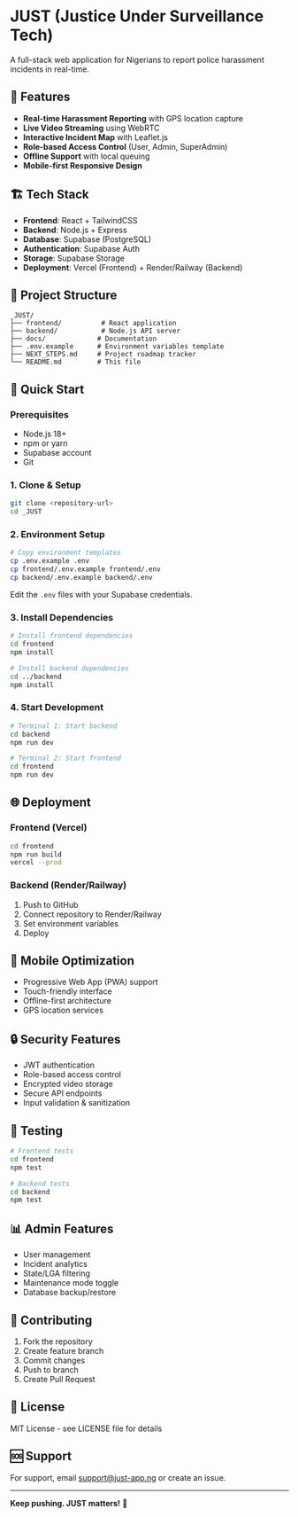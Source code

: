 # JUST (Justice Under Surveillance Tech)

A full-stack web application for Nigerians to report police harassment incidents in real-time.

## 🚀 Features

- **Real-time Harassment Reporting** with GPS location capture
- **Live Video Streaming** using WebRTC
- **Interactive Incident Map** with Leaflet.js
- **Role-based Access Control** (User, Admin, SuperAdmin)
- **Offline Support** with local queuing
- **Mobile-first Responsive Design**

## 🏗️ Tech Stack

- **Frontend**: React + TailwindCSS
- **Backend**: Node.js + Express
- **Database**: Supabase (PostgreSQL)
- **Authentication**: Supabase Auth
- **Storage**: Supabase Storage
- **Deployment**: Vercel (Frontend) + Render/Railway (Backend)

## 📁 Project Structure

```
_JUST/
├── frontend/          # React application
├── backend/           # Node.js API server
├── docs/             # Documentation
├── .env.example      # Environment variables template
├── NEXT_STEPS.md     # Project roadmap tracker
└── README.md         # This file
```

## 🚀 Quick Start

### Prerequisites

- Node.js 18+ 
- npm or yarn
- Supabase account
- Git

### 1. Clone & Setup

```bash
git clone <repository-url>
cd _JUST
```

### 2. Environment Setup

```bash
# Copy environment templates
cp .env.example .env
cp frontend/.env.example frontend/.env
cp backend/.env.example backend/.env
```

Edit the `.env` files with your Supabase credentials.

### 3. Install Dependencies

```bash
# Install frontend dependencies
cd frontend
npm install

# Install backend dependencies
cd ../backend
npm install
```

### 4. Start Development

```bash
# Terminal 1: Start backend
cd backend
npm run dev

# Terminal 2: Start frontend
cd frontend
npm run dev
```

## 🌐 Deployment

### Frontend (Vercel)

```bash
cd frontend
npm run build
vercel --prod
```

### Backend (Render/Railway)

1. Push to GitHub
2. Connect repository to Render/Railway
3. Set environment variables
4. Deploy

## 📱 Mobile Optimization

- Progressive Web App (PWA) support
- Touch-friendly interface
- Offline-first architecture
- GPS location services

## 🔒 Security Features

- JWT authentication
- Role-based access control
- Encrypted video storage
- Secure API endpoints
- Input validation & sanitization

## 🧪 Testing

```bash
# Frontend tests
cd frontend
npm test

# Backend tests
cd backend
npm test
```

## 📊 Admin Features

- User management
- Incident analytics
- State/LGA filtering
- Maintenance mode toggle
- Database backup/restore

## 🤝 Contributing

1. Fork the repository
2. Create feature branch
3. Commit changes
4. Push to branch
5. Create Pull Request

## 📄 License

MIT License - see LICENSE file for details

## 🆘 Support

For support, email support@just-app.ng or create an issue.

---

**Keep pushing. JUST matters!** 🚀
